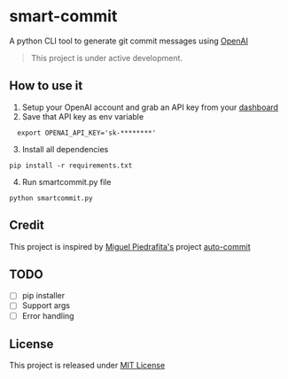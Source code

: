 
# smart-commit
A python CLI tool to generate git commit messages using [OpenAI](https://openai.com/blog/openai-codex/)

> This project is under active development.

## How to use it

1. Setup your OpenAI account and grab an API key from your [dashboard](https://openai.com/api/)
2. Save that API key as env variable 

  ```
    export OPENAI_API_KEY='sk-********'
  ```
3. Install all dependencies

  ```
  pip install -r requirements.txt
  ```
4. Run smartcommit.py file

  ```
  python smartcommit.py
  ```

## Credit
This project is inspired by [Miguel Piedrafita's](https://github.com/m1guelpf) project
 [auto-commit](https://github.com/m1guelpf/auto-commit)

## TODO

- [ ] pip installer
- [ ] Support args
- [ ] Error handling

## License

This project is released under [MIT License](LICENSE)

